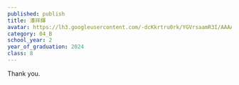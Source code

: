 ```yaml
---
published: publish
title: 湊祥輝
avatar: https://lh3.googleusercontent.com/-dcKkrtru0rk/YGVrsaamR3I/AAAAAAAAALE/XvQmmWsmtqAhJU_7VNfesdNn3cBzGAnZwCLcBGAsYHQ/AB00C87F-24E8-4FCB-A248-E1E29946AB57.jpeg
category: 04_B
school_year: 2
year_of_graduation: 2024
class: 8
---
```

Thank you.